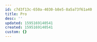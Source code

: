 ```yaml
---
id: c7d3f13c-650a-4030-b8e5-8a5a73f61a40
title: Pro
desc: ''
updated: 1595169140541
created: 1595169140541
custom: {}
---
```


